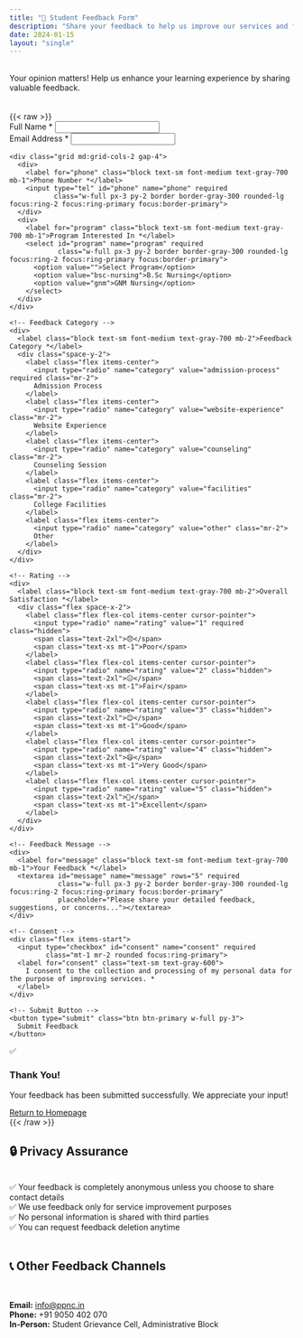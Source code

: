 ```yaml
---
title: "📝 Student Feedback Form"
description: "Share your feedback to help us improve our services and facilities"
date: 2024-01-15
layout: "single"
---
```


</br> 
Your opinion matters! Help us enhance your learning experience by sharing valuable feedback.

</br>
</br>
</br>
{{< raw >}}

<div class="card card-padded max-w-2xl mx-auto">
  <form id="feedbackForm" class="space-y-6">
    <!-- Personal Information -->
    <div class="grid md:grid-cols-2 gap-4">
      <div>
        <label for="name" class="block text-sm font-medium text-gray-700 mb-1">Full Name *</label>
        <input type="text" id="name" name="name" required 
               class="w-full px-3 py-2 border border-gray-300 rounded-lg focus:ring-2 focus:ring-primary focus:border-primary">
      </div>
      <div>
        <label for="email" class="block text-sm font-medium text-gray-700 mb-1">Email Address *</label>
        <input type="email" id="email" name="email" required 
               class="w-full px-3 py-2 border border-gray-300 rounded-lg focus:ring-2 focus:ring-primary focus:border-primary">
      </div>
    </div>

    <div class="grid md:grid-cols-2 gap-4">
      <div>
        <label for="phone" class="block text-sm font-medium text-gray-700 mb-1">Phone Number *</label>
        <input type="tel" id="phone" name="phone" required
               class="w-full px-3 py-2 border border-gray-300 rounded-lg focus:ring-2 focus:ring-primary focus:border-primary">
      </div>
      <div>
        <label for="program" class="block text-sm font-medium text-gray-700 mb-1">Program Interested In *</label>
        <select id="program" name="program" required
                class="w-full px-3 py-2 border border-gray-300 rounded-lg focus:ring-2 focus:ring-primary focus:border-primary">
          <option value="">Select Program</option>
          <option value="bsc-nursing">B.Sc Nursing</option>
          <option value="gnm">GNM Nursing</option>
        </select>
      </div>
    </div>

    <!-- Feedback Category -->
    <div>
      <label class="block text-sm font-medium text-gray-700 mb-2">Feedback Category *</label>
      <div class="space-y-2">
        <label class="flex items-center">
          <input type="radio" name="category" value="admission-process" required class="mr-2">
          Admission Process
        </label>
        <label class="flex items-center">
          <input type="radio" name="category" value="website-experience" class="mr-2">
          Website Experience
        </label>
        <label class="flex items-center">
          <input type="radio" name="category" value="counseling" class="mr-2">
          Counseling Session
        </label>
        <label class="flex items-center">
          <input type="radio" name="category" value="facilities" class="mr-2">
          College Facilities
        </label>
        <label class="flex items-center">
          <input type="radio" name="category" value="other" class="mr-2">
          Other
        </label>
      </div>
    </div>

    <!-- Rating -->
    <div>
      <label class="block text-sm font-medium text-gray-700 mb-2">Overall Satisfaction *</label>
      <div class="flex space-x-2">
        <label class="flex flex-col items-center cursor-pointer">
          <input type="radio" name="rating" value="1" required class="hidden">
          <span class="text-2xl">😞</span>
          <span class="text-xs mt-1">Poor</span>
        </label>
        <label class="flex flex-col items-center cursor-pointer">
          <input type="radio" name="rating" value="2" class="hidden">
          <span class="text-2xl">😐</span>
          <span class="text-xs mt-1">Fair</span>
        </label>
        <label class="flex flex-col items-center cursor-pointer">
          <input type="radio" name="rating" value="3" class="hidden">
          <span class="text-2xl">😊</span>
          <span class="text-xs mt-1">Good</span>
        </label>
        <label class="flex flex-col items-center cursor-pointer">
          <input type="radio" name="rating" value="4" class="hidden">
          <span class="text-2xl">😄</span>
          <span class="text-xs mt-1">Very Good</span>
        </label>
        <label class="flex flex-col items-center cursor-pointer">
          <input type="radio" name="rating" value="5" class="hidden">
          <span class="text-2xl">🤩</span>
          <span class="text-xs mt-1">Excellent</span>
        </label>
      </div>
    </div>

    <!-- Feedback Message -->
    <div>
      <label for="message" class="block text-sm font-medium text-gray-700 mb-1">Your Feedback *</label>
      <textarea id="message" name="message" rows="5" required
                class="w-full px-3 py-2 border border-gray-300 rounded-lg focus:ring-2 focus:ring-primary focus:border-primary"
                placeholder="Please share your detailed feedback, suggestions, or concerns..."></textarea>
    </div>

    <!-- Consent -->
    <div class="flex items-start">
      <input type="checkbox" id="consent" name="consent" required
             class="mt-1 mr-2 rounded focus:ring-primary">
      <label for="consent" class="text-sm text-gray-600">
        I consent to the collection and processing of my personal data for the purpose of improving services. *
      </label>
    </div>

    <!-- Submit Button -->
    <button type="submit" class="btn btn-primary w-full py-3">
      Submit Feedback
    </button>

  </form>

  <div id="thankYouMessage" class="hidden text-center py-8">
    <div class="text-green-500 text-6xl mb-4">✅</div>
    <h3 class="text-2xl font-bold text-gray-900 mb-2">Thank You!</h3>
    <p class="text-gray-600">Your feedback has been submitted successfully. We appreciate your input!</p>
    <a href="/" class="btn btn-ghost mt-4">Return to Homepage</a>
  </div>
</div>
{{< /raw >}}
</br>
  
## 🔒 Privacy Assurance
</br>
✅ Your feedback is completely anonymous unless you choose to share contact details </br>
✅ We use feedback only for service improvement purposes </br>
✅ No personal information is shared with third parties </br>
✅ You can request feedback deletion anytime </br>
</br>

## 📞 Other Feedback Channels

</br>

**Email:** info@ppnc.in  
**Phone:** +91 9050 402 070  
**In-Person:** Student Grievance Cell, Administrative Block

<script>
document.getElementById('feedbackForm').addEventListener('submit', function(e) {
  e.preventDefault();
  
  // Simple form validation
  const formData = new FormData(this);
  const rating = formData.get('rating');
  
  if (!rating) {
    alert('Please select an overall satisfaction rating');
    return;
  }

  // Show thank you message
  this.style.display = 'none';
  document.getElementById('thankYouMessage').classList.remove('hidden');
  
  // Here you would typically send the data to your server
  console.log('Feedback submitted:', {
    name: formData.get('name'),
    email: formData.get('email'),
    category: formData.get('category'),
    rating: formData.get('rating'),
    message: formData.get('message')
  });
});
</script>
